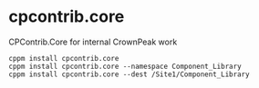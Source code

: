 # cpcontrib.core
CPContrib.Core for internal CrownPeak work

```
cppm install cpcontrib.core
cppm install cpcontrib.core --namespace Component_Library
cppm install cpcontrib.core --dest /Site1/Component_Library
```
